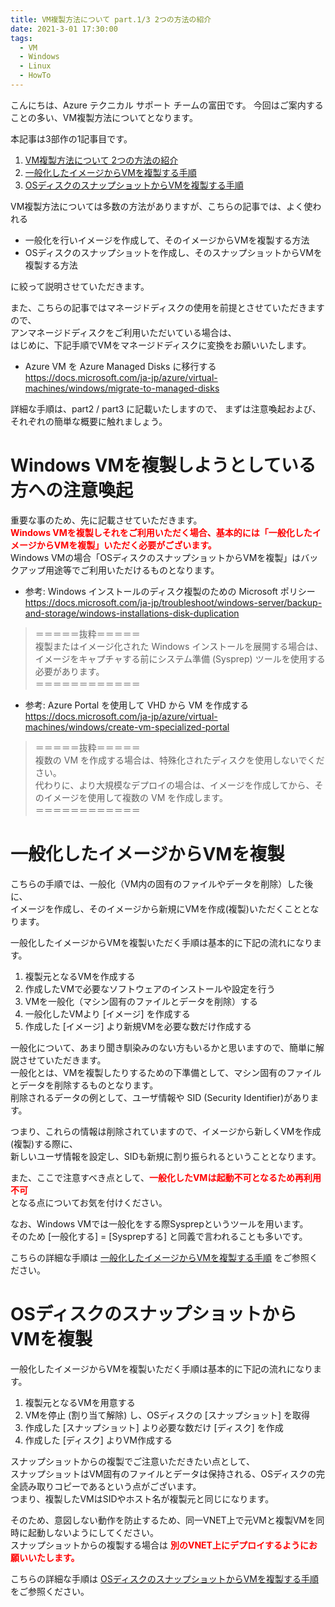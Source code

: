 ```yaml
---
title: VM複製方法について part.1/3 2つの方法の紹介
date: 2021-3-01 17:30:00
tags:
  - VM
  - Windows
  - Linux
  - HowTo
---
```


こんにちは、Azure テクニカル サポート チームの富田です。
今回はご案内することの多い、VM複製方法についてとなります。

本記事は3部作の1記事目です。
 1. <a href="../vm-replica-1">VM複製方法について 2つの方法の紹介</a>
 2. <a href="../vm-replica-2">一般化したイメージからVMを複製する手順</a>
 3. <a href="../vm-replica-3">OSディスクのスナップショットからVMを複製する手順</a>

VM複製方法については多数の方法がありますが、こちらの記事では、よく使われる
 - 一般化を行いイメージを作成して、そのイメージからVMを複製する方法
 - OSディスクのスナップショットを作成し、そのスナップショットからVMを複製する方法

に絞って説明させていただきます。  

また、こちらの記事ではマネージドディスクの使用を前提とさせていただきますので、  
アンマネージドディスクをご利用いただいている場合は、  
はじめに、下記手順でVMをマネージドディスクに変換をお願いいたします。

- Azure VM を Azure Managed Disks に移行する  
https://docs.microsoft.com/ja-jp/azure/virtual-machines/windows/migrate-to-managed-disks

詳細な手順は、part2 / part3 に記載いたしますので、
まずは注意喚起および、それぞれの簡単な概要に触れましょう。

# 
# Windows VMを複製しようとしている方への注意喚起

重要な事のため、先に記載させていただきます。  
**<font color="red">Windows VMを複製しそれをご利用いただく場合、基本的には「一般化したイメージからVMを複製」いただく必要がございます。</font>**   
Windows VMの場合「OSディスクのスナップショットからVMを複製」はバックアップ用途等でご利用いただけるものとなります。  

- 参考: Windows インストールのディスク複製のための Microsoft ポリシー  
https://docs.microsoft.com/ja-jp/troubleshoot/windows-server/backup-and-storage/windows-installations-disk-duplication
 
>＝＝＝＝＝抜粋＝＝＝＝＝  
>複製またはイメージ化された Windows インストールを展開する場合は、  
>イメージをキャプチャする前にシステム準備 (Sysprep) ツールを使用する必要があります。  
>＝＝＝＝＝＝＝＝＝＝＝＝  
 
- 参考: Azure Portal を使用して VHD から VM を作成する  
https://docs.microsoft.com/ja-jp/azure/virtual-machines/windows/create-vm-specialized-portal
 
>＝＝＝＝＝抜粋＝＝＝＝＝  
>複数の VM を作成する場合は、特殊化されたディスクを使用しないでください。  
>代わりに、より大規模なデプロイの場合は、イメージを作成してから、そのイメージを使用して複数の VM を作成します。  
>＝＝＝＝＝＝＝＝＝＝＝＝  

# 一般化したイメージからVMを複製

こちらの手順では、一般化（VM内の固有のファイルやデータを削除）した後に、  
イメージを作成し、そのイメージから新規にVMを作成(複製)いただくこととなります。

一般化したイメージからVMを複製いただく手順は基本的に下記の流れになります。
1. 複製元となるVMを作成する
2. 作成したVMで必要なソフトウェアのインストールや設定を行う
3. VMを一般化（マシン固有のファイルとデータを削除）する
4. 一般化したVMより [イメージ] を作成する
5. 作成した [イメージ] より新規VMを必要な数だけ作成する

一般化について、あまり聞き馴染みのない方もいるかと思いますので、簡単に解説させていただきます。  
一般化とは、VMを複製したりするための下準備として、マシン固有のファイルとデータを削除するものとなります。  
削除されるデータの例として、ユーザ情報や SID (Security Identifier)があります。  

つまり、これらの情報は削除されていますので、イメージから新しくVMを作成(複製)する際に、  
新しいユーザ情報を設定し、SIDも新規に割り振られるということとなります。

また、ここで注意すべき点として、**<font color="red">一般化したVMは起動不可となるため再利用不可</font>**   
となる点についてお気を付けください。

なお、Windows VMでは一般化をする際Sysprepというツールを用います。  
そのため [一般化する] = [Sysprepする] と同義で言われることも多いです。

こちらの詳細な手順は <a href="../vm-replica-2">一般化したイメージからVMを複製する手順</a> をご参照ください。

# OSディスクのスナップショットからVMを複製

一般化したイメージからVMを複製いただく手順は基本的に下記の流れになります。

1. 複製元となるVMを用意する
2. VMを停止 (割り当て解除) し、OSディスクの [スナップショット] を取得
3. 作成した [スナップショット] より必要な数だけ [ディスク] を作成
4. 作成した [ディスク] よりVM作成する

スナップショットからの複製でご注意いただきたい点として、   
スナップショットはVM固有のファイルとデータは保持される、OSディスクの完全読み取りコピーであるという点がございます。  
つまり、複製したVMはSIDやホスト名が複製元と同じになります。   

そのため、意図しない動作を防止するため、同一VNET上で元VMと複製VMを同時に起動しないようにしてください。  
スナップショットからの複製する場合は **<font color="red">別のVNET上にデプロイするようにお願いいたします。</font>**     

こちらの詳細な手順は <a href="../vm-replica-3">OSディスクのスナップショットからVMを複製する手順</a> をご参照ください。






